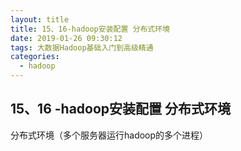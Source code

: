 ```yaml
---
layout: title
title: 15、16-hadoop安装配置 分布式环境
date: 2019-01-26 09:30:12
tags: 大数据Hadoop基础入门到高级精通
categories:
  - hadoop
---
```


## 15、16 -hadoop安装配置 分布式环境
   分布式环境（多个服务器运行hadoop的多个进程）
  
